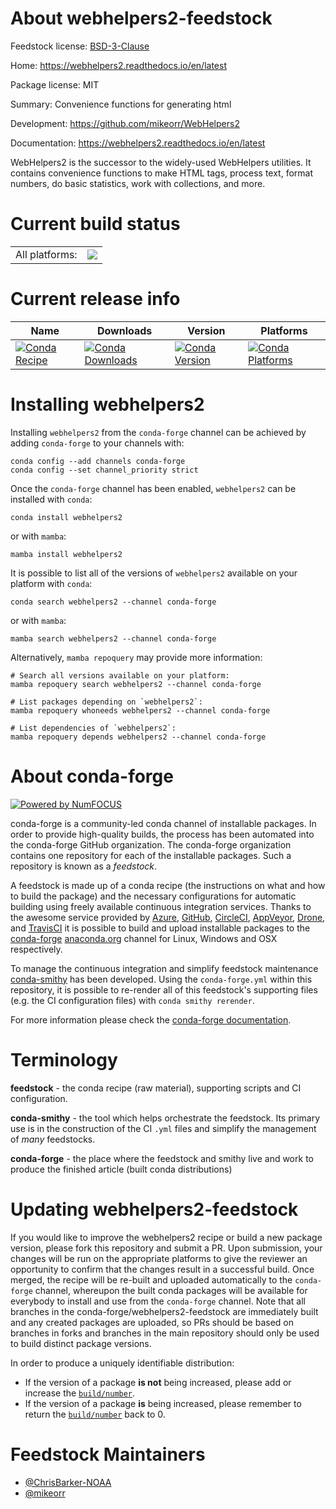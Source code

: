 About webhelpers2-feedstock
===========================

Feedstock license: [BSD-3-Clause](https://github.com/conda-forge/webhelpers2-feedstock/blob/main/LICENSE.txt)

Home: https://webhelpers2.readthedocs.io/en/latest

Package license: MIT

Summary: Convenience functions for generating html

Development: https://github.com/mikeorr/WebHelpers2

Documentation: https://webhelpers2.readthedocs.io/en/latest

WebHelpers2 is the successor to the widely-used WebHelpers utilities.
It contains convenience functions to make HTML tags, process text,
format numbers, do basic statistics, work with collections, and more.


Current build status
====================


<table><tr><td>All platforms:</td>
    <td>
      <a href="https://dev.azure.com/conda-forge/feedstock-builds/_build/latest?definitionId=8811&branchName=main">
        <img src="https://dev.azure.com/conda-forge/feedstock-builds/_apis/build/status/webhelpers2-feedstock?branchName=main">
      </a>
    </td>
  </tr>
</table>

Current release info
====================

| Name | Downloads | Version | Platforms |
| --- | --- | --- | --- |
| [![Conda Recipe](https://img.shields.io/badge/recipe-webhelpers2-green.svg)](https://anaconda.org/conda-forge/webhelpers2) | [![Conda Downloads](https://img.shields.io/conda/dn/conda-forge/webhelpers2.svg)](https://anaconda.org/conda-forge/webhelpers2) | [![Conda Version](https://img.shields.io/conda/vn/conda-forge/webhelpers2.svg)](https://anaconda.org/conda-forge/webhelpers2) | [![Conda Platforms](https://img.shields.io/conda/pn/conda-forge/webhelpers2.svg)](https://anaconda.org/conda-forge/webhelpers2) |

Installing webhelpers2
======================

Installing `webhelpers2` from the `conda-forge` channel can be achieved by adding `conda-forge` to your channels with:

```
conda config --add channels conda-forge
conda config --set channel_priority strict
```

Once the `conda-forge` channel has been enabled, `webhelpers2` can be installed with `conda`:

```
conda install webhelpers2
```

or with `mamba`:

```
mamba install webhelpers2
```

It is possible to list all of the versions of `webhelpers2` available on your platform with `conda`:

```
conda search webhelpers2 --channel conda-forge
```

or with `mamba`:

```
mamba search webhelpers2 --channel conda-forge
```

Alternatively, `mamba repoquery` may provide more information:

```
# Search all versions available on your platform:
mamba repoquery search webhelpers2 --channel conda-forge

# List packages depending on `webhelpers2`:
mamba repoquery whoneeds webhelpers2 --channel conda-forge

# List dependencies of `webhelpers2`:
mamba repoquery depends webhelpers2 --channel conda-forge
```


About conda-forge
=================

[![Powered by
NumFOCUS](https://img.shields.io/badge/powered%20by-NumFOCUS-orange.svg?style=flat&colorA=E1523D&colorB=007D8A)](https://numfocus.org)

conda-forge is a community-led conda channel of installable packages.
In order to provide high-quality builds, the process has been automated into the
conda-forge GitHub organization. The conda-forge organization contains one repository
for each of the installable packages. Such a repository is known as a *feedstock*.

A feedstock is made up of a conda recipe (the instructions on what and how to build
the package) and the necessary configurations for automatic building using freely
available continuous integration services. Thanks to the awesome service provided by
[Azure](https://azure.microsoft.com/en-us/services/devops/), [GitHub](https://github.com/),
[CircleCI](https://circleci.com/), [AppVeyor](https://www.appveyor.com/),
[Drone](https://cloud.drone.io/welcome), and [TravisCI](https://travis-ci.com/)
it is possible to build and upload installable packages to the
[conda-forge](https://anaconda.org/conda-forge) [anaconda.org](https://anaconda.org/)
channel for Linux, Windows and OSX respectively.

To manage the continuous integration and simplify feedstock maintenance
[conda-smithy](https://github.com/conda-forge/conda-smithy) has been developed.
Using the ``conda-forge.yml`` within this repository, it is possible to re-render all of
this feedstock's supporting files (e.g. the CI configuration files) with ``conda smithy rerender``.

For more information please check the [conda-forge documentation](https://conda-forge.org/docs/).

Terminology
===========

**feedstock** - the conda recipe (raw material), supporting scripts and CI configuration.

**conda-smithy** - the tool which helps orchestrate the feedstock.
                   Its primary use is in the construction of the CI ``.yml`` files
                   and simplify the management of *many* feedstocks.

**conda-forge** - the place where the feedstock and smithy live and work to
                  produce the finished article (built conda distributions)


Updating webhelpers2-feedstock
==============================

If you would like to improve the webhelpers2 recipe or build a new
package version, please fork this repository and submit a PR. Upon submission,
your changes will be run on the appropriate platforms to give the reviewer an
opportunity to confirm that the changes result in a successful build. Once
merged, the recipe will be re-built and uploaded automatically to the
`conda-forge` channel, whereupon the built conda packages will be available for
everybody to install and use from the `conda-forge` channel.
Note that all branches in the conda-forge/webhelpers2-feedstock are
immediately built and any created packages are uploaded, so PRs should be based
on branches in forks and branches in the main repository should only be used to
build distinct package versions.

In order to produce a uniquely identifiable distribution:
 * If the version of a package **is not** being increased, please add or increase
   the [``build/number``](https://docs.conda.io/projects/conda-build/en/latest/resources/define-metadata.html#build-number-and-string).
 * If the version of a package **is** being increased, please remember to return
   the [``build/number``](https://docs.conda.io/projects/conda-build/en/latest/resources/define-metadata.html#build-number-and-string)
   back to 0.

Feedstock Maintainers
=====================

* [@ChrisBarker-NOAA](https://github.com/ChrisBarker-NOAA/)
* [@mikeorr](https://github.com/mikeorr/)

